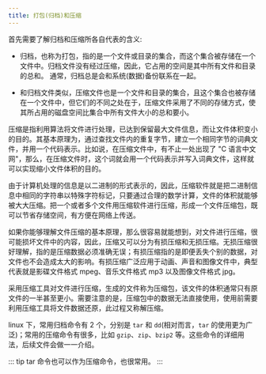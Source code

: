 ```yaml
---
title: 打包(归档)和压缩
---
```


首先需要了解归档和压缩所各自代表的含义:

- 归档，也称为打包，指的是一个文件或目录的集合，而这个集合被存储在一个文件中。归档文件没有经过压缩，因此，它占用的空间是其中所有文件和目录的总和。
通常，归档总是会和系统(数据)备份联系在一起。

- 和归档文件类似，压缩文件也是一个文件和目录的集合，且这个集合也被存储在一个文件中，但它们的不同之处在于，压缩文件采用了不同的存储方式，使其所占用的磁盘空间比集合中所有文件大小的总和要小。

压缩是指利用算法将文件进行处理，已达到保留最大文件信息，而让文件体积变小的目的。其基本原理为，通过查找文件内的重复字节，建立一个相同字节的词典文件，并用一个代码表示。比如说，在压缩文件中，有不止一处出现了 "C 语言中文网"，那么，在压缩文件时，这个词就会用一个代码表示并写入词典文件，这样就可以实现缩小文件体积的目的。

由于计算机处理的信息是以二进制的形式表示的，因此，压缩软件就是把二进制信息中相同的字符串以特殊字符标记，只要通过合理的数学计算，文件的体积就能够被大大压缩。把一个或者多个文件用压缩软件进行压缩，形成一个文件压缩包，既可以节省存储空间，有方便在网络上传送。

如果你能够理解文件压缩的基本原理，那么很容易就能想到，对文件进行压缩，很可能损坏文件中的内容，因此，压缩又可以分为有损压缩和无损压缩。无损压缩很好理解，指的是压缩数据必须准确无误；有损压缩指的是即便丢失个别的数据，对文件也不会造成太大的影响。有损压缩广泛应用于动画、声音和图像文件中，典型代表就是影碟文件格式 mpeg、音乐文件格式 mp3 以及图像文件格式 jpg。

采用压缩工具对文件进行压缩，生成的文件称为压缩包，该文件的体积通常只有原文件的一半甚至更小。需要注意的是，压缩包中的数据无法直接使用，使用前需要利用压缩工具将文件数据还原，此过程又称解压缩。

linux 下，常用归档命令有 2 个，分别是 `tar` 和 `dd`(相对而言，`tar` 的使用更为广泛)；常用的压缩命令有很多，比如 `gzip`、`zip`、`bzip2` 等。这些命令的详细用法，后续文件会做一一介绍。

::: tip
tar 命令也可以作为压缩命令，也很常用。
:::
